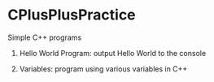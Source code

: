 # CPlusPlusPractice

Simple C++ programs 

1. Hello World Program: output Hello World to the console

2. Variables: program using various variables in C++